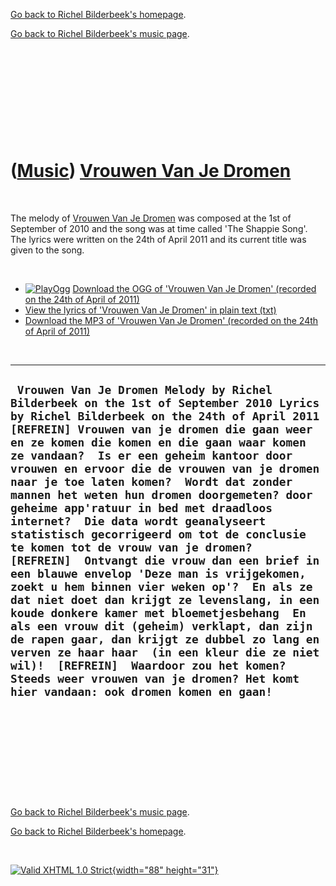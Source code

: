 [Go back to Richel Bilderbeek's homepage](index.htm).

[Go back to Richel Bilderbeek's music page](Music.htm).

 

 

 

 

 

([Music](Music.htm)) [Vrouwen Van Je Dromen](SongVrouwenVanJeDromen.htm)
========================================================================

 

The melody of [Vrouwen Van Je Dromen](SongVrouwenVanJeDromen.htm) was
composed at the 1st of September of 2010 and the song was at time called
'The Shappie Song'. The lyrics were written on the 24th of April 2011
and its current title was given to the song.

 

-   [![PlayOgg](http://static.fsf.org/playogg/Play_ogg_80x15.png "I support PlayOgg!")](http://playogg.org)
    [Download the OGG of 'Vrouwen Van Je Dromen' (recorded on the 24th
    of April of 2011)](CD07_VrouwenVanJeDromen20110424.ogg)
-   [View the lyrics of 'Vrouwen Van Je Dromen' in plain text
    (txt)](SongVrouwenVanJeDromen.txt)
-   [Download the MP3 of 'Vrouwen Van Je Dromen' (recorded on the 24th
    of April of 2011)](CD07_VrouwenVanJeDromen20110424.mp3)

 

  ----------------------------------------------------------------------------------------------------------------------------------------------------------------------------------------------------------------------------------------------------------------------------------------------------------------------------------------------------------------------------------------------------------------------------------------------------------------------------------------------------------------------------------------------------------------------------------------------------------------------------------------------------------------------------------------------------------------------------------------------------------------------------------------------------------------------------------------------------------------------------------------------------------------------------------------------------------------------------------------------------------------------------------------------------------------------------------------------------------
  ` Vrouwen Van Je Dromen Melody by Richel Bilderbeek on the 1st of September 2010 Lyrics by Richel Bilderbeek on the 24th of April 2011  [REFREIN] Vrouwen van je dromen die gaan weer en ze komen die komen en die gaan waar komen ze vandaan?  Is er een geheim kantoor door vrouwen en ervoor die de vrouwen van je dromen naar je toe laten komen?  Wordt dat zonder mannen het weten hun dromen doorgemeten? door geheime app'ratuur in bed met draadloos internet?  Die data wordt geanalyseert statistisch gecorrigeerd om tot de conclusie te komen tot de vrouw van je dromen?  [REFREIN]  Ontvangt die vrouw dan een brief in een blauwe envelop 'Deze man is vrijgekomen, zoekt u hem binnen vier weken op'?  En als ze dat niet doet dan krijgt ze levenslang, in een koude donkere kamer met bloemetjesbehang  En als een vrouw dit (geheim) verklapt, dan zijn de rapen gaar, dan krijgt ze dubbel zo lang en verven ze haar haar  (in een kleur die ze niet wil)!  [REFREIN]  Waardoor zou het komen? Steeds weer vrouwen van je dromen? Het komt hier vandaan: ook dromen komen en gaan!`
  ----------------------------------------------------------------------------------------------------------------------------------------------------------------------------------------------------------------------------------------------------------------------------------------------------------------------------------------------------------------------------------------------------------------------------------------------------------------------------------------------------------------------------------------------------------------------------------------------------------------------------------------------------------------------------------------------------------------------------------------------------------------------------------------------------------------------------------------------------------------------------------------------------------------------------------------------------------------------------------------------------------------------------------------------------------------------------------------------------------

 

 

 

 

 

[Go back to Richel Bilderbeek's music page](Music.htm).

[Go back to Richel Bilderbeek's homepage](index.htm).

 

[![Valid XHTML 1.0 Strict](valid-xhtml10.png){width="88"
height="31"}](http://validator.w3.org/check?uri=referer)
